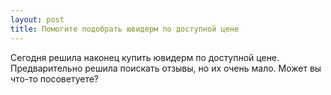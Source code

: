 ```yaml
---
layout: post 
title: Помогите подобрать ювидерм по доступной цене 
--- 
```

Сегодня решила наконец купить ювидерм по доступной цене. Предварительно решила поискать отзывы, но их очень мало. Может вы что-то посоветуете?